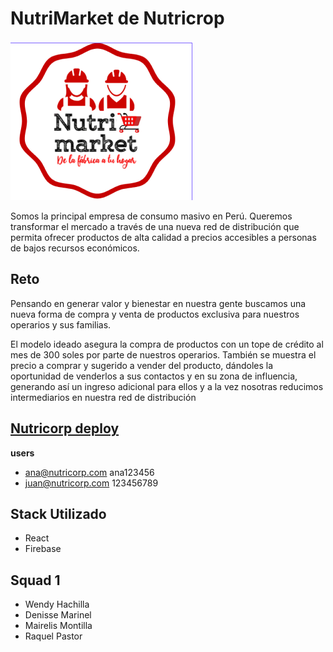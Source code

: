 # NutriMarket de Nutricrop

![logo](./src/assets/image/logo.png)

Somos la principal empresa de consumo masivo en Perú. Queremos transformar el mercado a través de una nueva red de distribución que permita ofrecer productos de alta calidad a precios accesibles a personas de bajos recursos económicos.

## Reto
Pensando en generar valor y bienestar en nuestra gente buscamos una nueva forma de compra y venta de productos exclusiva para nuestros operarios y sus familias.

El modelo ideado asegura la compra de productos con un tope de crédito al mes de 300 soles por parte de nuestros operarios. También se muestra el precio a comprar y sugerido a vender del producto, dándoles la oportunidad de venderlos a sus contactos y en su zona de influencia, generando así un ingreso adicional para ellos y a la vez nosotras reducimos intermediarios en nuestra red de distribución

## [Nutricorp deploy](https://credicorp01-d7138.web.app/)
**users**
- ana@nutricorp.com  ana123456
- juan@nutricorp.com 123456789

## Stack Utilizado
- React
- Firebase

## Squad 1
- Wendy Hachilla
- Denisse Marinel
- Mairelis Montilla
- Raquel Pastor

